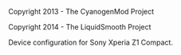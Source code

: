 Copyright 2013 - The CyanogenMod Project

Copyright 2014 - The LiquidSmooth Project

Device configuration for Sony Xperia Z1 Compact.
